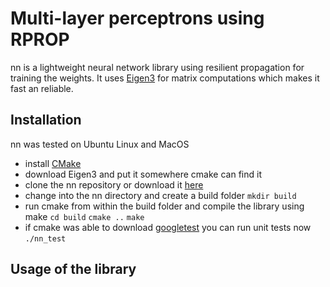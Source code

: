 Multi-layer perceptrons using RPROP
===================================

nn is a lightweight neural network library using resilient propagation for training the weights. It uses [Eigen3](http://eigen.tuxfamily.org/) for matrix computations which makes it fast an reliable.

Installation
------------

nn was tested on Ubuntu Linux and MacOS

* install [CMake](http://http://www.cmake.org/)
* download Eigen3 and put it somewhere cmake can find it
* clone the nn repository or download it [here](https://bitbucket.org/mblum/nn/get/master.tar.gz)
* change into the nn directory and create a build folder 
  `mkdir build`
* run cmake from within the build folder and compile the library using make
  `cd build`
  `cmake ..`
  `make`
* if cmake was able to download [googletest](http://code.google.com/p/googletest/) you can run unit tests now
  `./nn_test`

Usage of the library
--------------------



